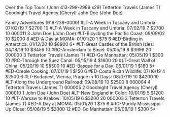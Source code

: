 Over the Top Tours (John 413-299-2999 x29)
Tetterton Travels (James T)
Goodnight Travel Agency (Cheryl)
John Doe (John Doe)

Family Adventures (919-239-0000)
#LT-A Week in Tuscany and Umbria:  07/02/19  7   $2700  10 
#LT-A Week in Tuscany and Umbria:  07/02/19  7   $2700  10 
000011   3  John Doe (John Doe)
#LT-Bicycling the Pacific Coast:  09/09/02  10   $2000  8 
#ED-A Day at MOMA:  01/01/20  1   $75  6 
#ED-Birding in Antarctica:  01/12/20  10   $8900  6*
#LT-Great Castles of the British Isles:  04/18/19  10   $3456  10 
#RC-Amsterdam to Basel:  05/05/19  8   $3999  20 
000000   3  Tetterton Travels (James T)
#ED-Go Manhattan:  05/05/19  1   $300  10 
#RC-Through the Suez Canal:  05/15/19  4   $1600  20 
#LT-Great Wall of China:  05/20/19  10   $5500  10 
#ED-Basque for a Day:  06/01/19  1   $180  5*
#ED-Creole Cooking:  07/01/19  1   $150  6 
#ED-Costa Rican Wildlife:  07/16/19  4   $2500  6 
#LT-Budapest, Vienna, Prague in 10 Days:  08/07/19  10   $4200  10 
#LT-Along the Underground Railroad:  09/08/19  10   $2500  8 
000004   4  Tetterton Travels (James T)
000005   2  Goodnight Travel Agency (Cheryl)
000010   1  John Doe (John Doe)
#LT-New England in Color:  10/01/19  5   $1200  10 
#LT-Warsaw to Krakow:  10/05/19  6   $3200  20 
000003   2  Tetterton Travels (James T)
#ED-A Day at MOMA:  05/01/20  1   $75  6 
#RC-Muddy Mississippi - Up Close:  05/06/19  5   $2000  12 
#ED-Go Manhattan:  05/08/19  1   $300  5* 